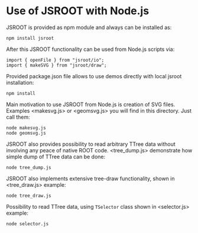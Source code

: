 # Use of JSROOT with Node.js

JSROOT is provided as npm module and always can be installed as:

    npm install jsroot

After this JSROOT functionality can be used from Node.js scripts via:

    import { openFile } from "jsroot/io";
    import { makeSVG } from "jsroot/draw";

Provided package.json file allows to use demos directly with local jsroot installation:

    npm install

Main motivation to use JSROOT from Node.js is creation of SVG files.
Examples <makesvg.js> or <geomsvg.js> you will find in this directory. Just call them:

    node makesvg.js
    node geomsvg.js

JSROOT also provides possibility to read arbitrary TTree data without involving
any peace of native ROOT code. <tree_dump.js> demonstrate how simple dump of TTree
data can be done:

    node tree_dump.js

JSROOT also implements extensive tree-draw functionality, shown in <tree_draw.js> example:

    node tree_draw.js

Possibility to read TTree data, using `TSelector` class shown in <selector.js> example:

    node selector.js
